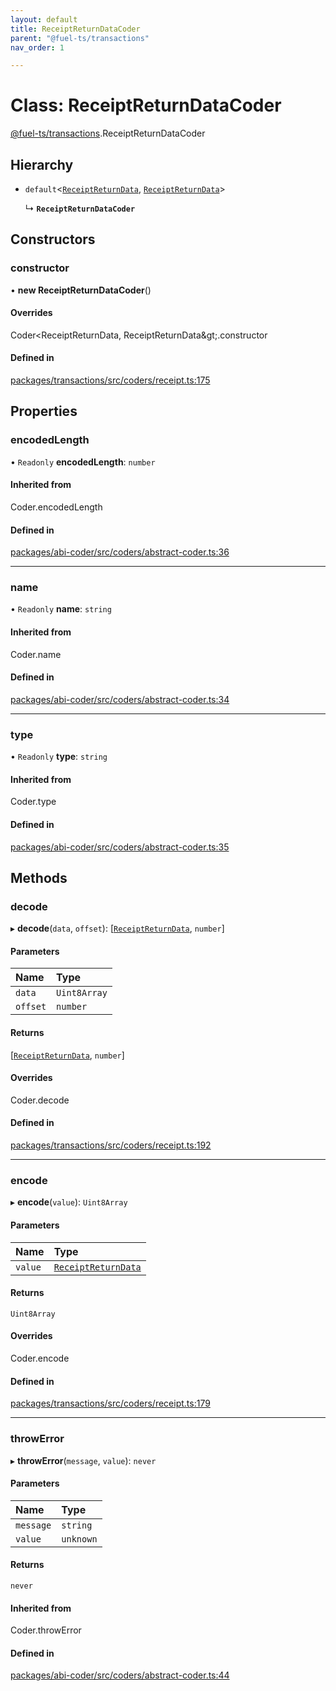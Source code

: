 ```yaml
---
layout: default
title: ReceiptReturnDataCoder
parent: "@fuel-ts/transactions"
nav_order: 1

---
```


# Class: ReceiptReturnDataCoder

[@fuel-ts/transactions](../index.md).ReceiptReturnDataCoder

## Hierarchy

- `default`<[`ReceiptReturnData`](../index.md#receiptreturndata), [`ReceiptReturnData`](../index.md#receiptreturndata)\>

  ↳ **`ReceiptReturnDataCoder`**

## Constructors

### constructor

• **new ReceiptReturnDataCoder**()

#### Overrides

Coder&lt;ReceiptReturnData, ReceiptReturnData\&gt;.constructor

#### Defined in

[packages/transactions/src/coders/receipt.ts:175](https://github.com/FuelLabs/fuels-ts/blob/master/packages/transactions/src/coders/receipt.ts#L175)

## Properties

### encodedLength

• `Readonly` **encodedLength**: `number`

#### Inherited from

Coder.encodedLength

#### Defined in

[packages/abi-coder/src/coders/abstract-coder.ts:36](https://github.com/FuelLabs/fuels-ts/blob/master/packages/abi-coder/src/coders/abstract-coder.ts#L36)

___

### name

• `Readonly` **name**: `string`

#### Inherited from

Coder.name

#### Defined in

[packages/abi-coder/src/coders/abstract-coder.ts:34](https://github.com/FuelLabs/fuels-ts/blob/master/packages/abi-coder/src/coders/abstract-coder.ts#L34)

___

### type

• `Readonly` **type**: `string`

#### Inherited from

Coder.type

#### Defined in

[packages/abi-coder/src/coders/abstract-coder.ts:35](https://github.com/FuelLabs/fuels-ts/blob/master/packages/abi-coder/src/coders/abstract-coder.ts#L35)

## Methods

### decode

▸ **decode**(`data`, `offset`): [[`ReceiptReturnData`](../index.md#receiptreturndata), `number`]

#### Parameters

| Name | Type |
| :------ | :------ |
| `data` | `Uint8Array` |
| `offset` | `number` |

#### Returns

[[`ReceiptReturnData`](../index.md#receiptreturndata), `number`]

#### Overrides

Coder.decode

#### Defined in

[packages/transactions/src/coders/receipt.ts:192](https://github.com/FuelLabs/fuels-ts/blob/master/packages/transactions/src/coders/receipt.ts#L192)

___

### encode

▸ **encode**(`value`): `Uint8Array`

#### Parameters

| Name | Type |
| :------ | :------ |
| `value` | [`ReceiptReturnData`](../index.md#receiptreturndata) |

#### Returns

`Uint8Array`

#### Overrides

Coder.encode

#### Defined in

[packages/transactions/src/coders/receipt.ts:179](https://github.com/FuelLabs/fuels-ts/blob/master/packages/transactions/src/coders/receipt.ts#L179)

___

### throwError

▸ **throwError**(`message`, `value`): `never`

#### Parameters

| Name | Type |
| :------ | :------ |
| `message` | `string` |
| `value` | `unknown` |

#### Returns

`never`

#### Inherited from

Coder.throwError

#### Defined in

[packages/abi-coder/src/coders/abstract-coder.ts:44](https://github.com/FuelLabs/fuels-ts/blob/master/packages/abi-coder/src/coders/abstract-coder.ts#L44)
